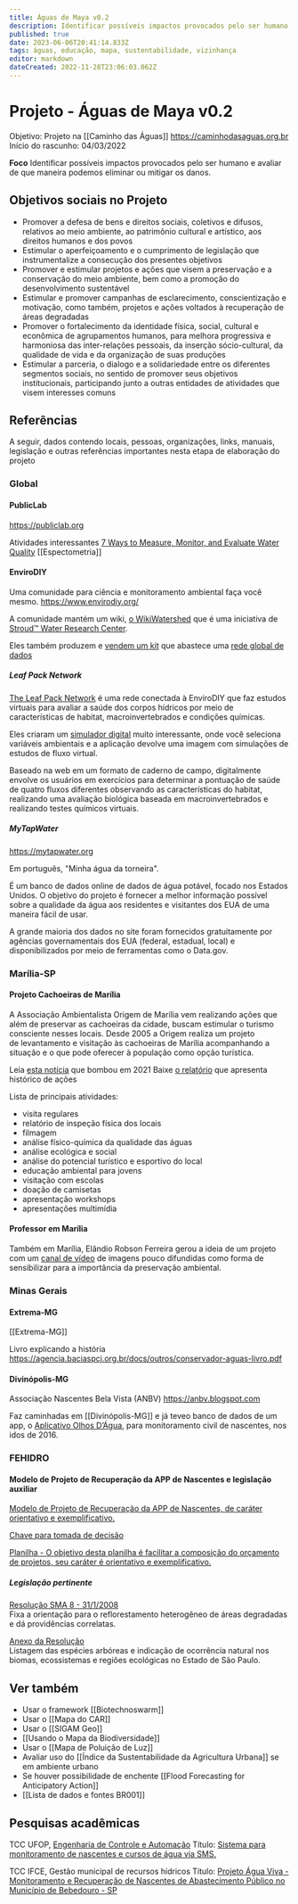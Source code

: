```yaml
---
title: Águas de Maya v0.2
description: Identificar possíveis impactos provocados pelo ser humano e avaliar de que maneira podemos eliminar ou mitigar os danos.
published: true
date: 2023-06-06T20:41:14.833Z
tags: águas, educação, mapa, sustentabilidade, vizinhança
editor: markdown
dateCreated: 2022-11-28T23:06:03.062Z
---
```


# Projeto - Águas de Maya v0.2
Objetivo: Projeto na [[Caminho das Águas]]
https://caminhodasaguas.org.br
Início do rascunho: 04/03/2022

**Foco**
Identificar possíveis impactos provocados pelo ser humano e avaliar de que maneira podemos eliminar ou mitigar os danos.



## Objetivos sociais no Projeto

- Promover a defesa de bens e direitos sociais, coletivos e difusos, relativos ao meio ambiente, ao patrimônio cultural e artístico, aos direitos humanos e dos povos
- Estimular o aperfeiçoamento e o cumprimento de legislação que instrumentalize a consecução dos presentes objetivos
- Promover e estimular projetos e ações que visem a preservação e a conservação do meio ambiente, bem como a promoção do desenvolvimento sustentável
- Estimular e promover campanhas de esclarecimento, conscientização e motivação, como também, projetos e ações voltados à recuperação de áreas degradadas
- Promover o fortalecimento da identidade física, social, cultural e econômica de agrupamentos humanos, para melhora progressiva e harmoniosa das inter-relações pessoais, da inserção sócio-cultural, da qualidade de vida e da organização de suas produções
- Estimular a parceria, o dialogo e a solidariedade entre os diferentes segmentos sociais, no sentido de promover seus objetivos institucionais, participando junto a outras entidades de atividades que visem interesses comuns



## Referências
A seguir, dados contendo locais, pessoas, organizações, links, manuais, legislação e outras referências importantes nesta etapa de elaboração do projeto


### Global

#### PublicLab
https://publiclab.org

Atividades interessantes
[7 Ways to Measure, Monitor, and Evaluate Water Quality](https://publiclab.org/notes/anngneal/12-08-2017/7-ways-to-measure-monitor-and-evaluate-water-quality)
[[Espectometria]]

#### EnviroDIY
Uma comunidade para ciência e monitoramento ambiental faça você mesmo.
https://www.envirodiy.org/

A comunidade mantém um wiki, [o WikiWatershed](https://wikiwatershed.org/) que é uma iniciativa de [Stroud™ Water Research Center](http://www.stroudcenter.org).

Eles também produzem e [vendem um kit](https://www.envirodiy.org/product/envirodiy-monitoring-station-kit/) que abastece uma [rede global de dados](https://monitormywatershed.org/)

##### Leaf Pack Network
[The Leaf Pack Network](https://leafpacknetwork.org/) é uma rede conectada à EnviroDIY que faz estudos virtuais para avaliar a saúde dos corpos hídricos por meio de características de habitat, macroinvertebrados e condições químicas.

Eles criaram um [simulador digital](https://wikiwatershed.org/leaf-pack-network-simulation/) muito interessante, onde você seleciona variáveis ambientais e a aplicação devolve uma imagem com simulações de estudos de fluxo virtual.

Baseado na web em um formato de caderno de campo, digitalmente envolve os usuários em exercícios para determinar a pontuação de saúde de quatro fluxos diferentes observando as características do habitat, realizando uma avaliação biológica baseada em macroinvertebrados e realizando testes químicos virtuais.

##### MyTapWater
https://mytapwater.org 

Em português, "Minha água da torneira".

É um banco de dados online de dados de água potável, focado nos Estados Unidos. O objetivo do projeto é fornecer a melhor informação possível sobre a qualidade da água aos residentes e visitantes dos EUA de uma maneira fácil de usar.

A grande maioria dos dados no site foram fornecidos gratuitamente por agências governamentais dos EUA (federal, estadual, local) e disponibilizados por meio de ferramentas como o Data.gov. 


### Marília-SP
#### Projeto Cachoeiras de Marília
A Associação Ambientalista Origem de Marília vem realizando ações que além de preservar as cachoeiras da cidade, buscam estimular o turismo consciente nesses locais. Desde 2005 a Origem realiza um projeto de levantamento e visitação às cachoeiras de Marília acompanhando a situação e o que pode oferecer à população como opção turística.

Leia [esta notícia](https://www.giromarilia.com.br/noticia/giro-marilia/vistoria-de-ong-aponta-riscos-a-duas-cachoeiras-de-marilia-e-caso-vai-ao-mp/85296) que bombou em 2021
Baixe [o relatório](https://www.giromarilia.com.br/plugins/kcfinder/upload/files/Projeto%20Cachoeiras%20-%20Hist%C3%B3rico%2001%2015.doc) que apresenta histórico de ações

Lista de principais atividades:

-  visita regulares
-  relatório de inspeção física dos locais
-  filmagem
-  análise físico-química da qualidade das águas
-  análise ecológica e social
-  análise do potencial turístico e esportivo do local
-  educação ambiental para jovens
-  visitação com escolas
-  doação de camisetas
-  apresentação workshops
-  apresentações multimídia

#### Professor em Marília

Também em Marília, Elândio Robson Ferreira gerou a ideia de um projeto com um [canal de vídeo](https://www.youtube.com/channel/UCnhPVoqlzQOWqNlL9rorwmw) de imagens pouco difundidas como forma de sensibilizar para a importância da preservação ambiental.


### Minas Gerais

#### Extrema-MG
[[Extrema-MG]]

Livro explicando a história
https://agencia.baciaspcj.org.br/docs/outros/conservador-aguas-livro.pdf

#### Divinópolis-MG
Associação Nascentes Bela Vista (ANBV)
https://anbv.blogspot.com

Faz caminhadas em [[Divinópolis-MG]] e já teveo banco de dados de um app, o [Aplicativo Olhos D’Água](https://g1.globo.com/mg/centro-oeste/noticia/2016/08/aplicativo-para-monitoramento-de-nascentes-e-desenvolvido-em-mg.html), para monitoramento civil de nascentes, nos idos de 2016.


### FEHIDRO

#### Modelo de Projeto de Recuperação da APP de Nascentes e legislação auxiliar

[Modelo de Projeto de Recuperação da APP de Nascentes, de caráter orientativo e exemplificativo.](https://sigam.ambiente.sp.gov.br/sigam3/Repositorio/222/Documentos/FEHIDRO/ModeloProjeto.doc)

[Chave para tomada de decisão](https://sigam.ambiente.sp.gov.br/sigam3/Repositorio/222/Documentos/FEHIDRO/chave_decisao.pdf)

[Planilha - O objetivo desta planilha é facilitar a composição do orçamento de projetos, seu caráter é orientativo e exemplificativo.](https://sigam.ambiente.sp.gov.br/sigam3/Repositorio/222/Documentos/FEHIDRO/Exemplo_OrcNasc.xls)


##### **Legislação pertinente**  
  
[Resolução SMA 8 - 31/1/2008](https://sigam.ambiente.sp.gov.br/sigam3/Repositorio/222/Documentos/RES_SMA_2008_08.pdf)  
Fixa a orientação para o reflorestamento heterogêneo de áreas degradadas e dá providências correlatas.  
  
[Anexo da Resolução](https://sigam.ambiente.sp.gov.br/sigam3/Repositorio/222/Documentos/FEHIDRO/2008Res_SMA8_anexo.pdf)  
Listagem das espécies arbóreas e indicação de ocorrência natural nos biomas, ecossistemas e regiões ecológicas no Estado de São Paulo.


## Ver também

- Usar o framework [[Biotechnoswarm]]
- Usar o [[Mapa do CAR]]
- Usar o [[SIGAM Geo]]
- [[Usando o Mapa da Biodiversidade]]
- Usar o [[Mapa de Poluição de Luz]]
- Avaliar uso do [[Índice da Sustentabilidade da Agricultura Urbana]] se em ambiente urbano
- Se houver possibilidade de enchente [[Flood Forecasting for Anticipatory Action]]
- [[Lista de dados e fontes BR001]]

## Pesquisas acadêmicas

TCC UFOP, [Engenharia de Controle e Automação](https://www.monografias.ufop.br/handle/35400000/73)
Título: [Sistema para monitoramento de nascentes e cursos de água via SMS.](https://www.monografias.ufop.br/handle/35400000/1209)

TCC IFCE, Gestão municipal de recursos hídricos
Título: [Projeto Água Viva - Monitoramento e Recuperação de Nascentes de Abastecimento Público no Município de Bebedouro - SP](http://dspace.agencia.gov.br:8080/conhecerhana/2349)